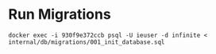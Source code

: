 # Run Migrations

`docker exec -i 930f9e372ccb psql -U ieuser -d infinite < internal/db/migrations/001_init_database.sql`